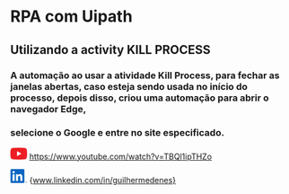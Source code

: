 # RPA com Uipath
## Utilizando a activity KILL PROCESS

### A automação ao usar a atividade Kill Process, para fechar as janelas abertas, caso esteja sendo usada no início do processo, depois disso, criou uma automação para abrir o navegador Edge,
### selecione o Google e entre no site especificado.
![link para you tube](./icon/youtube.png)
https://www.youtube.com/watch?v=TBQl1ipTHZo

![contato para linkedin](./icon/linkedin.png) {www.linkedin.com/in/guilhermedenes}
<link
  rel="stylesheet"
  href="https://cdn.jsdelivr.net/gh/dheereshagrwal/colored-icons@1.7.5/src/app/ci.min.css"
/>
